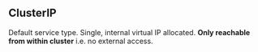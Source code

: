## ClusterIP

Default service type. Single, internal virtual IP allocated. **Only reachable from within cluster** i.e. no external access.
